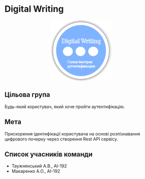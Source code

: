 # Digital Writing
<p align="center"><img width="200px" src="/images/logo.png" alt="Digital write"/></p>

## Цільова група
Будь-який користувач, який хоче пройти аутентифікацію.
## Мета
Прискорення ідентифікації користувача на основі розпізнавання цифрового почерку через створення Rest API сервісу.
## Cписок учасників команди
- Таужнянський А.В., АІ-192
- Макаренко А.О., АІ-192


